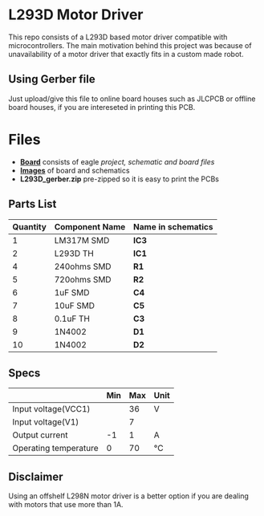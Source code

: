 # L293D Motor Driver
This repo consists of a L293D based motor driver compatible with microcontrollers. The main motivation behind this project was because of unavailability of a motor driver that exactly fits in a custom made robot.

## Using Gerber file
Just upload/give this file to online board houses such as JLCPCB or offline board houses, if you are intereseted in printing this PCB.

# Files
 - **[Board](%28https://github.com/dhanuzch/L293D-Customized-Motor-Driver/edit/master/Board/)** consists of eagle *project, schematic and board files*
 - **[Images](https://github.com/dhanuzch/L293D-Customized-Motor-Driver/edit/master/Images/)** of board and schematics
 - **L293D_gerber.zip** pre-zipped so it is easy to print the PCBs

## Parts List
|Quantity         |Component Name | Name in schematics|                        
|----------------|---------------|---|
|1|LM317M SMD|**IC3**|
|2|L293D TH |**IC1**|
|4|240ohms SMD|**R1** |
|5|720ohms SMD|**R2** |
|6|1uF SMD|**C4** |
|7|10uF SMD|**C5**|
|8|0.1uF TH|**C3**|
|9|1N4002|**D1**|
|10|1N4002|**D2**|

## Specs
|         |Min | Max |Unit|                        
|----------------|-----|----|---|
|Input voltage(VCC1)||36|V|
|Input voltage(V1)||7|
|Output current|-1|1|A|
|Operating temperature|0|70|°C|

## Disclaimer
Using an offshelf L298N motor driver is a better option if you are dealing with motors that use more than 1A.
